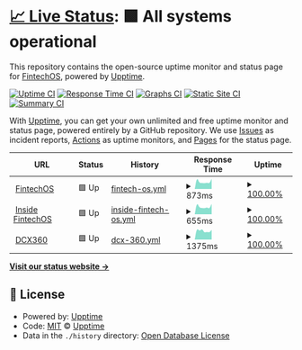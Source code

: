 # [📈 Live Status](https://upptime.github.io/upptime): <!--live status--> **🟩 All systems operational**

This repository contains the open-source uptime monitor and status page for [FintechOS](https://marketingfintechos.github.io/uptime.fintechos.com/), powered by [Upptime](https://github.com/upptime/upptime).

[![Uptime CI](https://github.com/marketingfintechos/uptime.fintechos.com/workflows/Uptime%20CI/badge.svg)](https://github.com/marketingfintechos/uptime.fintechos.com/actions?query=workflow%3A%22Uptime+CI%22)
[![Response Time CI](https://github.com/marketingfintechos/uptime.fintechos.com/workflows/Response%20Time%20CI/badge.svg)](https://github.com/marketingfintechos/uptime.fintechos.com/actions?query=workflow%3A%22Response+Time+CI%22)
[![Graphs CI](https://github.com/marketingfintechos/uptime.fintechos.com/workflows/Graphs%20CI/badge.svg)](https://github.com/marketingfintechos/uptime.fintechos.com/actions?query=workflow%3A%22Graphs+CI%22)
[![Static Site CI](https://github.com/marketingfintechos/uptime.fintechos.com/workflows/Static%20Site%20CI/badge.svg)](https://github.com/marketingfintechos/uptime.fintechos.com/actions?query=workflow%3A%22Static+Site+CI%22)
[![Summary CI](https://github.com/marketingfintechos/uptime.fintechos.com/workflows/Summary%20CI/badge.svg)](https://github.com/marketingfintechos/uptime.fintechos.com/actions?query=workflow%3A%22Summary+CI%22)

With [Upptime](https://upptime.js.org), you can get your own unlimited and free uptime monitor and status page, powered entirely by a GitHub repository. We use [Issues](https://github.com/marketingfintechos/uptime.fintechos.com/issues) as incident reports, [Actions](https://github.com/marketingfintechos/uptime.fintechos.com/actions) as uptime monitors, and [Pages](https://marketingfintechos.github.io/uptime.fintechos.com/) for the status page.

<!--start: status pages-->
<!-- This summary is generated by Upptime (https://github.com/upptime/upptime) -->
<!-- Do not edit this manually, your changes will be overwritten -->
<!-- prettier-ignore -->
| URL | Status | History | Response Time | Uptime |
| --- | ------ | ------- | ------------- | ------ |
| <img alt="" src="https://favicons.githubusercontent.com/fintechos.com" height="13"> [FintechOS](https://fintechos.com) | 🟩 Up | [fintech-os.yml](https://github.com/marketingfintechos/uptime.fintechos.com/commits/HEAD/history/fintech-os.yml) | <details><summary><img alt="Response time graph" src="./graphs/fintech-os/response-time-week.png" height="20"> 873ms</summary><br><a href="https://marketingfintechos.github.io/uptime.fintechos.com/history/fintech-os"><img alt="Response time 987" src="https://img.shields.io/endpoint?url=https%3A%2F%2Fraw.githubusercontent.com%2Fmarketingfintechos%2Fuptime.fintechos.com%2FHEAD%2Fapi%2Ffintech-os%2Fresponse-time.json"></a><br><a href="https://marketingfintechos.github.io/uptime.fintechos.com/history/fintech-os"><img alt="24-hour response time 1228" src="https://img.shields.io/endpoint?url=https%3A%2F%2Fraw.githubusercontent.com%2Fmarketingfintechos%2Fuptime.fintechos.com%2FHEAD%2Fapi%2Ffintech-os%2Fresponse-time-day.json"></a><br><a href="https://marketingfintechos.github.io/uptime.fintechos.com/history/fintech-os"><img alt="7-day response time 873" src="https://img.shields.io/endpoint?url=https%3A%2F%2Fraw.githubusercontent.com%2Fmarketingfintechos%2Fuptime.fintechos.com%2FHEAD%2Fapi%2Ffintech-os%2Fresponse-time-week.json"></a><br><a href="https://marketingfintechos.github.io/uptime.fintechos.com/history/fintech-os"><img alt="30-day response time 979" src="https://img.shields.io/endpoint?url=https%3A%2F%2Fraw.githubusercontent.com%2Fmarketingfintechos%2Fuptime.fintechos.com%2FHEAD%2Fapi%2Ffintech-os%2Fresponse-time-month.json"></a><br><a href="https://marketingfintechos.github.io/uptime.fintechos.com/history/fintech-os"><img alt="1-year response time 987" src="https://img.shields.io/endpoint?url=https%3A%2F%2Fraw.githubusercontent.com%2Fmarketingfintechos%2Fuptime.fintechos.com%2FHEAD%2Fapi%2Ffintech-os%2Fresponse-time-year.json"></a></details> | <details><summary><a href="https://marketingfintechos.github.io/uptime.fintechos.com/history/fintech-os">100.00%</a></summary><a href="https://marketingfintechos.github.io/uptime.fintechos.com/history/fintech-os"><img alt="All-time uptime 100.00%" src="https://img.shields.io/endpoint?url=https%3A%2F%2Fraw.githubusercontent.com%2Fmarketingfintechos%2Fuptime.fintechos.com%2FHEAD%2Fapi%2Ffintech-os%2Fuptime.json"></a><br><a href="https://marketingfintechos.github.io/uptime.fintechos.com/history/fintech-os"><img alt="24-hour uptime 100.00%" src="https://img.shields.io/endpoint?url=https%3A%2F%2Fraw.githubusercontent.com%2Fmarketingfintechos%2Fuptime.fintechos.com%2FHEAD%2Fapi%2Ffintech-os%2Fuptime-day.json"></a><br><a href="https://marketingfintechos.github.io/uptime.fintechos.com/history/fintech-os"><img alt="7-day uptime 100.00%" src="https://img.shields.io/endpoint?url=https%3A%2F%2Fraw.githubusercontent.com%2Fmarketingfintechos%2Fuptime.fintechos.com%2FHEAD%2Fapi%2Ffintech-os%2Fuptime-week.json"></a><br><a href="https://marketingfintechos.github.io/uptime.fintechos.com/history/fintech-os"><img alt="30-day uptime 100.00%" src="https://img.shields.io/endpoint?url=https%3A%2F%2Fraw.githubusercontent.com%2Fmarketingfintechos%2Fuptime.fintechos.com%2FHEAD%2Fapi%2Ffintech-os%2Fuptime-month.json"></a><br><a href="https://marketingfintechos.github.io/uptime.fintechos.com/history/fintech-os"><img alt="1-year uptime 100.00%" src="https://img.shields.io/endpoint?url=https%3A%2F%2Fraw.githubusercontent.com%2Fmarketingfintechos%2Fuptime.fintechos.com%2FHEAD%2Fapi%2Ffintech-os%2Fuptime-year.json"></a></details>
| <img alt="" src="https://favicons.githubusercontent.com/inside.fintechos.com" height="13"> [Inside FintechOS](https://inside.fintechos.com) | 🟩 Up | [inside-fintech-os.yml](https://github.com/marketingfintechos/uptime.fintechos.com/commits/HEAD/history/inside-fintech-os.yml) | <details><summary><img alt="Response time graph" src="./graphs/inside-fintech-os/response-time-week.png" height="20"> 655ms</summary><br><a href="https://marketingfintechos.github.io/uptime.fintechos.com/history/inside-fintech-os"><img alt="Response time 701" src="https://img.shields.io/endpoint?url=https%3A%2F%2Fraw.githubusercontent.com%2Fmarketingfintechos%2Fuptime.fintechos.com%2FHEAD%2Fapi%2Finside-fintech-os%2Fresponse-time.json"></a><br><a href="https://marketingfintechos.github.io/uptime.fintechos.com/history/inside-fintech-os"><img alt="24-hour response time 901" src="https://img.shields.io/endpoint?url=https%3A%2F%2Fraw.githubusercontent.com%2Fmarketingfintechos%2Fuptime.fintechos.com%2FHEAD%2Fapi%2Finside-fintech-os%2Fresponse-time-day.json"></a><br><a href="https://marketingfintechos.github.io/uptime.fintechos.com/history/inside-fintech-os"><img alt="7-day response time 655" src="https://img.shields.io/endpoint?url=https%3A%2F%2Fraw.githubusercontent.com%2Fmarketingfintechos%2Fuptime.fintechos.com%2FHEAD%2Fapi%2Finside-fintech-os%2Fresponse-time-week.json"></a><br><a href="https://marketingfintechos.github.io/uptime.fintechos.com/history/inside-fintech-os"><img alt="30-day response time 731" src="https://img.shields.io/endpoint?url=https%3A%2F%2Fraw.githubusercontent.com%2Fmarketingfintechos%2Fuptime.fintechos.com%2FHEAD%2Fapi%2Finside-fintech-os%2Fresponse-time-month.json"></a><br><a href="https://marketingfintechos.github.io/uptime.fintechos.com/history/inside-fintech-os"><img alt="1-year response time 701" src="https://img.shields.io/endpoint?url=https%3A%2F%2Fraw.githubusercontent.com%2Fmarketingfintechos%2Fuptime.fintechos.com%2FHEAD%2Fapi%2Finside-fintech-os%2Fresponse-time-year.json"></a></details> | <details><summary><a href="https://marketingfintechos.github.io/uptime.fintechos.com/history/inside-fintech-os">100.00%</a></summary><a href="https://marketingfintechos.github.io/uptime.fintechos.com/history/inside-fintech-os"><img alt="All-time uptime 100.00%" src="https://img.shields.io/endpoint?url=https%3A%2F%2Fraw.githubusercontent.com%2Fmarketingfintechos%2Fuptime.fintechos.com%2FHEAD%2Fapi%2Finside-fintech-os%2Fuptime.json"></a><br><a href="https://marketingfintechos.github.io/uptime.fintechos.com/history/inside-fintech-os"><img alt="24-hour uptime 100.00%" src="https://img.shields.io/endpoint?url=https%3A%2F%2Fraw.githubusercontent.com%2Fmarketingfintechos%2Fuptime.fintechos.com%2FHEAD%2Fapi%2Finside-fintech-os%2Fuptime-day.json"></a><br><a href="https://marketingfintechos.github.io/uptime.fintechos.com/history/inside-fintech-os"><img alt="7-day uptime 100.00%" src="https://img.shields.io/endpoint?url=https%3A%2F%2Fraw.githubusercontent.com%2Fmarketingfintechos%2Fuptime.fintechos.com%2FHEAD%2Fapi%2Finside-fintech-os%2Fuptime-week.json"></a><br><a href="https://marketingfintechos.github.io/uptime.fintechos.com/history/inside-fintech-os"><img alt="30-day uptime 100.00%" src="https://img.shields.io/endpoint?url=https%3A%2F%2Fraw.githubusercontent.com%2Fmarketingfintechos%2Fuptime.fintechos.com%2FHEAD%2Fapi%2Finside-fintech-os%2Fuptime-month.json"></a><br><a href="https://marketingfintechos.github.io/uptime.fintechos.com/history/inside-fintech-os"><img alt="1-year uptime 100.00%" src="https://img.shields.io/endpoint?url=https%3A%2F%2Fraw.githubusercontent.com%2Fmarketingfintechos%2Fuptime.fintechos.com%2FHEAD%2Fapi%2Finside-fintech-os%2Fuptime-year.json"></a></details>
| <img alt="" src="https://favicons.githubusercontent.com/dcx360.io" height="13"> [DCX360](https://dcx360.io) | 🟩 Up | [dcx-360.yml](https://github.com/marketingfintechos/uptime.fintechos.com/commits/HEAD/history/dcx-360.yml) | <details><summary><img alt="Response time graph" src="./graphs/dcx-360/response-time-week.png" height="20"> 1375ms</summary><br><a href="https://marketingfintechos.github.io/uptime.fintechos.com/history/dcx-360"><img alt="Response time 1852" src="https://img.shields.io/endpoint?url=https%3A%2F%2Fraw.githubusercontent.com%2Fmarketingfintechos%2Fuptime.fintechos.com%2FHEAD%2Fapi%2Fdcx-360%2Fresponse-time.json"></a><br><a href="https://marketingfintechos.github.io/uptime.fintechos.com/history/dcx-360"><img alt="24-hour response time 1519" src="https://img.shields.io/endpoint?url=https%3A%2F%2Fraw.githubusercontent.com%2Fmarketingfintechos%2Fuptime.fintechos.com%2FHEAD%2Fapi%2Fdcx-360%2Fresponse-time-day.json"></a><br><a href="https://marketingfintechos.github.io/uptime.fintechos.com/history/dcx-360"><img alt="7-day response time 1375" src="https://img.shields.io/endpoint?url=https%3A%2F%2Fraw.githubusercontent.com%2Fmarketingfintechos%2Fuptime.fintechos.com%2FHEAD%2Fapi%2Fdcx-360%2Fresponse-time-week.json"></a><br><a href="https://marketingfintechos.github.io/uptime.fintechos.com/history/dcx-360"><img alt="30-day response time 1433" src="https://img.shields.io/endpoint?url=https%3A%2F%2Fraw.githubusercontent.com%2Fmarketingfintechos%2Fuptime.fintechos.com%2FHEAD%2Fapi%2Fdcx-360%2Fresponse-time-month.json"></a><br><a href="https://marketingfintechos.github.io/uptime.fintechos.com/history/dcx-360"><img alt="1-year response time 1852" src="https://img.shields.io/endpoint?url=https%3A%2F%2Fraw.githubusercontent.com%2Fmarketingfintechos%2Fuptime.fintechos.com%2FHEAD%2Fapi%2Fdcx-360%2Fresponse-time-year.json"></a></details> | <details><summary><a href="https://marketingfintechos.github.io/uptime.fintechos.com/history/dcx-360">100.00%</a></summary><a href="https://marketingfintechos.github.io/uptime.fintechos.com/history/dcx-360"><img alt="All-time uptime 99.93%" src="https://img.shields.io/endpoint?url=https%3A%2F%2Fraw.githubusercontent.com%2Fmarketingfintechos%2Fuptime.fintechos.com%2FHEAD%2Fapi%2Fdcx-360%2Fuptime.json"></a><br><a href="https://marketingfintechos.github.io/uptime.fintechos.com/history/dcx-360"><img alt="24-hour uptime 100.00%" src="https://img.shields.io/endpoint?url=https%3A%2F%2Fraw.githubusercontent.com%2Fmarketingfintechos%2Fuptime.fintechos.com%2FHEAD%2Fapi%2Fdcx-360%2Fuptime-day.json"></a><br><a href="https://marketingfintechos.github.io/uptime.fintechos.com/history/dcx-360"><img alt="7-day uptime 100.00%" src="https://img.shields.io/endpoint?url=https%3A%2F%2Fraw.githubusercontent.com%2Fmarketingfintechos%2Fuptime.fintechos.com%2FHEAD%2Fapi%2Fdcx-360%2Fuptime-week.json"></a><br><a href="https://marketingfintechos.github.io/uptime.fintechos.com/history/dcx-360"><img alt="30-day uptime 100.00%" src="https://img.shields.io/endpoint?url=https%3A%2F%2Fraw.githubusercontent.com%2Fmarketingfintechos%2Fuptime.fintechos.com%2FHEAD%2Fapi%2Fdcx-360%2Fuptime-month.json"></a><br><a href="https://marketingfintechos.github.io/uptime.fintechos.com/history/dcx-360"><img alt="1-year uptime 99.93%" src="https://img.shields.io/endpoint?url=https%3A%2F%2Fraw.githubusercontent.com%2Fmarketingfintechos%2Fuptime.fintechos.com%2FHEAD%2Fapi%2Fdcx-360%2Fuptime-year.json"></a></details>

<!--end: status pages-->

[**Visit our status website →**](https://marketingfintechos.github.io/uptime.fintechos.com/)

## 📄 License

- Powered by: [Upptime](https://github.com/upptime/upptime)
- Code: [MIT](./LICENSE) © [Upptime](https://upptime.js.org)
- Data in the `./history` directory: [Open Database License](https://opendatacommons.org/licenses/odbl/1-0/)
